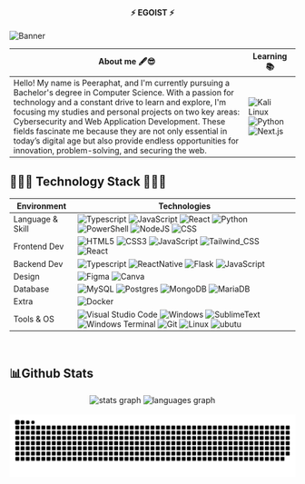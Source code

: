 <h4 align="center">⚡ EGOIST ⚡</h4>

![Banner](https://i.pinimg.com/originals/86/41/a4/8641a4adec1d2b10746d02e664f6f9da.gif)

| About me 🖋️😎 | Learning 📚 |
|-|-|
| Hello! My name is Peeraphat, and I'm currently pursuing a Bachelor's degree in Computer Science. With a passion for technology and a constant drive to learn and explore, I'm focusing my studies and personal projects on two key areas: Cybersecurity and Web Application Development. These fields fascinate me because they are not only essential in today’s digital age but also provide endless opportunities for innovation, problem-solving, and securing the web. |  ![Kali Linux](https://img.shields.io/badge/Kali_Linux-%2355579B.svg?style=for-the-badge&logo=kalilinux&logoColor=white)  ![Python](https://img.shields.io/badge/python-3670A0?style=for-the-badge&logo=python&logoColor=ffdd54) ![Next.js](https://img.shields.io/badge/Next.js-000000?style=for-the-badge&logo=nextdotjs&logoColor=white)||


<h2>🧑🏻‍💻 Technology Stack 🧑🏻‍💻</h2>

| Environment | Technologies |
| ----------- | ------------ |
| Language & Skill | ![Typescript](https://img.shields.io/badge/TypeScript-007ACC?style=for-the-badge&logo=typescript&logoColor=white) ![JavaScript](https://img.shields.io/badge/JavaScript-F7DF1E?style=for-the-badge&logo=javascript&logoColor=black) ![React](https://img.shields.io/badge/React-20232A?style=for-the-badge&logo=react&logoColor=61DAFB) ![Python](https://img.shields.io/badge/python-3670A0?style=for-the-badge&logo=python&logoColor=ffdd54) ![PowerShell](https://img.shields.io/badge/PowerShell-%235391FE.svg?style=for-the-badge&logo=powershell&logoColor=white) ![NodeJS](https://img.shields.io/badge/Node.js-43853D?style=for-the-badge&logo=node.js&logoColor=white) ![CSS](https://img.shields.io/badge/CSS-239120?&style=for-the-badge&logo=css3&logoColor=white) |
| Frontend Dev | ![HTML5](https://img.shields.io/badge/html5-%23E34F26.svg?style=for-the-badge&logo=html5&logoColor=white) ![CSS3](https://img.shields.io/badge/css3-%231572B6.svg?style=for-the-badge&logo=css3&logoColor=white) ![JavaScript](https://img.shields.io/badge/javascript-%23323330.svg?style=for-the-badge&logo=javascript&logoColor=%23F7DF1E) ![Tailwind_CSS](https://img.shields.io/badge/Tailwind_CSS-38B2AC?style=for-the-badge&logo=tailwind-css&logoColor=white) ![React](https://img.shields.io/badge/React-20232A?style=for-the-badge&logo=react&logoColor=61DAFB)|
| Backend Dev |  ![Typescript](https://img.shields.io/badge/TypeScript-007ACC?style=for-the-badge&logo=typescript&logoColor=white) ![ReactNative](https://img.shields.io/badge/React_Native-20232A?style=for-the-badge&logo=react&logoColor=61DAFB) ![Flask](https://img.shields.io/badge/flask-%23000.svg?style=for-the-badge&logo=flask&logoColor=white) ![JavaScript](https://img.shields.io/badge/javascript-%23323330.svg?style=for-the-badge&logo=javascript&logoColor=%23F7DF1E)  |
| Design | ![Figma](https://img.shields.io/badge/Figma-F24E1E?style=for-the-badge&logo=figma&logoColor=white) ![Canva](https://img.shields.io/badge/Canva-%2300C4CC.svg?&style=for-the-badge&logo=Canva&logoColor=white)|
| Database | ![MySQL](https://img.shields.io/badge/mysql-%231572B6.svg?style=for-the-badge&logo=mysql&logoColor=white) ![Postgres](https://img.shields.io/badge/postgresql-%23316192.svg?style=for-the-badge&logo=postgresql&logoColor=white) ![MongoDB](https://img.shields.io/badge/MongoDB-%234ea94b.svg?style=for-the-badge&logo=mongodb&logoColor=white) ![MariaDB](https://img.shields.io/badge/MariaDB-003545?style=for-the-badge&logo=mariadb&logoColor=white) |
| Extra |  ![Docker](https://img.shields.io/badge/docker-%230db7ed.svg?style=for-the-badge&logo=docker&logoColor=white) |
| Tools & OS |  ![Visual Studio Code](https://img.shields.io/badge/Visual%20Studio%20Code-0080CE?style=for-the-badge&logo=Visual%20Studio%20Code&logoColor=FFFFFF) ![Windows](https://img.shields.io/badge/Windows-0078D6?style=for-the-badge&logo=windows&logoColor=white) ![SublimeText](https://img.shields.io/badge/sublime_text-%23575757.svg?&style=for-the-badge&logo=sublime-text&logoColor=important) ![Windows Terminal](https://img.shields.io/badge/MS%20Terminal-%234D4D4D.svg?style=for-the-badge&logo=windows-terminal&logoColor=white) ![Git](https://img.shields.io/badge/git-%23F05033.svg?style=for-the-badge&logo=git&logoColor=white) ![Linux](https://img.shields.io/badge/Linux-FCC624?style=for-the-badge&logo=linux&logoColor=black) ![ubutu](https://img.shields.io/badge/Ubuntu-E95420?style=for-the-badge&logo=ubuntu&logoColor=white) |
<br>

<h2>📊Github Stats</h2>

<div align="center">
  <img src="https://github-readme-stats.vercel.app/api?username=ButterflyEffectx&hide_title=false&hide_rank=false&show_icons=true&include_all_commits=true&count_private=true&disable_animations=false&theme=dracula&locale=en&hide_border=false" height="150" alt="stats graph"  />
  <img src="https://github-readme-stats.vercel.app/api/top-langs?username=ButterflyEffectx&locale=en&hide_title=false&layout=compact&card_width=320&langs_count=5&theme=dracula&hide_border=false" height="150" alt="languages graph"  />
</div>

<br clear="both">

<img src="https://raw.githubusercontent.com/ButterflyEffectx/ButterflyEffectx/output/snake.svg" alt="Snake animation" /> 
